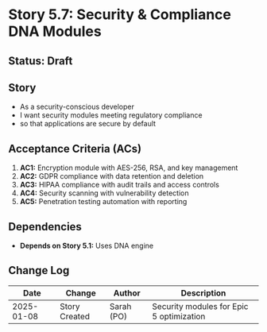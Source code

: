 # Story 5.7: Security & Compliance DNA Modules

## Status: Draft

## Story

- As a security-conscious developer
- I want security modules meeting regulatory compliance
- so that applications are secure by default

## Acceptance Criteria (ACs)

1. **AC1:** Encryption module with AES-256, RSA, and key management
2. **AC2:** GDPR compliance with data retention and deletion
3. **AC3:** HIPAA compliance with audit trails and access controls
4. **AC4:** Security scanning with vulnerability detection
5. **AC5:** Penetration testing automation with reporting

## Dependencies

- **Depends on Story 5.1:** Uses DNA engine

## Change Log

| Date       | Change        | Author     | Description                              |
| ---------- | ------------- | ---------- | ---------------------------------------- |
| 2025-01-08 | Story Created | Sarah (PO) | Security modules for Epic 5 optimization |
